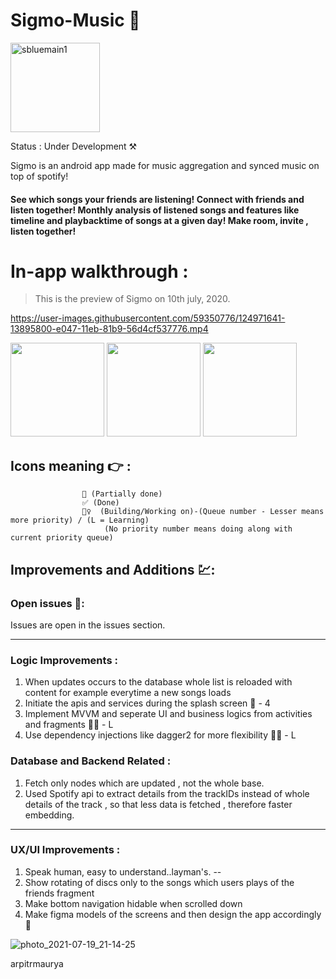 # Sigmo-Music 📱 
<img width="143" alt="sbluemain1" src="https://user-images.githubusercontent.com/59350776/126187919-736034f4-90fe-41bf-b375-1fec9db017c2.png">

Status : Under Development ⚒

Sigmo is an android app made for music aggregation and synced music on top of spotify!

#### See which songs your friends are listening! Connect with friends and listen together! Monthly analysis of listened songs and features like timeline and playbacktime of songs at a given day! Make room, invite , listen together!

# In-app walkthrough :

>This is the preview of Sigmo on 10th july, 2020. 


https://user-images.githubusercontent.com/59350776/124971641-13895800-e047-11eb-81b9-56d4cf537776.mp4


<p float="left">

  <img src="https://github.com/arpitrmaurya/Sigmo-Music/blob/master/UI%20SS/photo_2021-07-08_23-35-13.jpg" width="150" />
  <img src="https://github.com/itsarpitr/Sigmo-Music/blob/master/UI%20SS/photo_2021-07-05_13-04-59.jpg" width="150" /> 
  <img src="https://github.com/itsarpitr/Sigmo-Music/blob/master/UI%20SS/photo_2021-07-05_13-05-00.jpg" width="150" />
</p>


## Icons meaning 👉 :  
                    🔹 (Partially done)
                    ✅ (Done)
                    👷‍♀️  (Building/Working on)-(Queue number - Lesser means more priority) / (L = Learning) 
                         (No priority number means doing along with current priority queue)
                    

## Improvements and Additions 💹:


### Open issues 🔴:

Issues are open in the issues section.

--------------------------------------------------------------------------------------------------------------------------

### Logic Improvements :

1. When updates occurs to the database whole list is reloaded with content for example everytime a new songs loads
2. Initiate the apis and services during the splash screen 👷‍ - 4
3. Implement MVVM and seperate UI and business logics from activities and fragments 👷‍♀️ - L
3. Use dependency injections like dagger2 for more flexibility 👷‍♀️ - L

### Database and Backend Related :

1. Fetch only nodes which are updated , not the whole base.
2. Used Spotify api to extract details from the trackIDs instead of whole details of the track , so that less data is fetched , therefore faster embedding.

-----------

### UX/UI Improvements :

1. Speak human, easy to understand..layman's.
--
3. Show rotating of discs only to the songs which users plays of the friends fragment
4. Make bottom navigation hidable when scrolled down
5. Make figma models of the screens and then design the app accordingly 👷‍


![photo_2021-07-19_21-14-25](https://user-images.githubusercontent.com/59350776/126188448-f30fe6ab-319f-4b70-ae58-3e00b8fe734f.jpg)




arpitrmaurya
